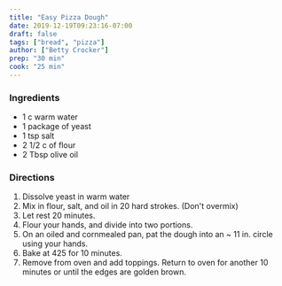 ```yaml
---
title: "Easy Pizza Dough"
date: 2019-12-19T09:23:16-07:00
draft: false
tags: ["bread", "pizza"]
author: ["Betty Crocker"]
prep: "30 min"
cook: "25 min"
---
```


### Ingredients

- 1 c warm water
- 1 package of yeast
- 1 tsp salt
- 2 1/2 c of flour
- 2 Tbsp olive oil

### Directions

1. Dissolve yeast in warm water
1. Mix in flour, salt, and oil in 20 hard strokes. (Don't overmix)
1. Let rest 20 minutes.
1. Flour your hands, and divide into two portions.
1. On an oiled and cornmealed pan, pat the dough into an ~ 11 in. circle using your hands.
1. Bake at 425 for 10 minutes.
1. Remove from oven and add toppings. Return to oven for another 10 minutes or until the edges are golden brown.
